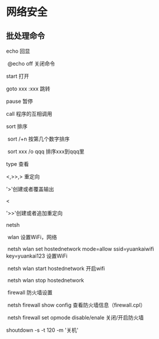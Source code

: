 # 网络安全

## 批处理命令

echo 回显

​	@echo off 关闭命令

start 打开

goto xxx     :xxx    跳转

pause 暂停 

call 程序的互相调用

sort 排序

​	sort /+n 按第几个数字排序

​	sort xxx /o qqq 排序xxx到qqq里

type 查看

<,>>,> 重定向

'>'创建或者覆盖输出

<

'>>'创建或者追加重定向

netsh 

​	wlan 设置WiFi，网络

​		netsh wlan set hostednetwork mode=allow ssid=yuankaiwifi key=yuankai123 设置WiFi

​		netsh wlan start hostednetwork 开启wifi

​		netsh wlan stop hostednetwork

​	firewall 防火墙设置

​		netsh firewall show config 查看防火墙信息（firewall.cpl）

​		netsh firewall set opmode disable/enale  关闭/开启防火墙

shoutdown -s -t 120 -m '关机'

